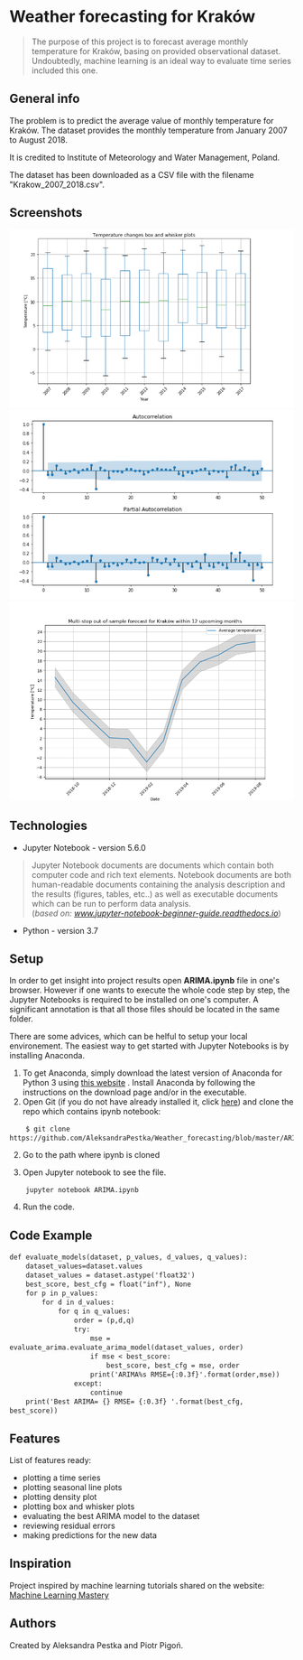 # Weather forecasting for Kraków
> The purpose of this project is to forecast average monthly temperature for Kraków, basing on provided observational dataset.
Undoubtedly, machine learning is an ideal way to evaluate time series included this one. 

## General info
The problem is to predict the average value of monthly temperature for Kraków. The dataset provides the monthly temperature from January 2007 to August 2018.

It is credited to Institute of Meteorology and Water Management, Poland. 

The dataset has been downloaded as a CSV file with the filename "Krakow_2007_2018.csv".

## Screenshots
<p align="center">
<img src="./image_examples/Capture.PNG" width="600">
<img src="./image_examples/Capture2.PNG" width="600">
<img src="./image_examples/Capture3.PNG" width="600">
</p>

## Technologies
* Jupyter Notebook - version 5.6.0
>Jupyter Notebook documents are documents which contain both computer code and rich text elements. Notebook documents are both human-readable documents containing the analysis description and the results (figures, tables, etc..) as well as executable documents which can be run to perform data analysis.<br>(*based on: www.jupyter-notebook-beginner-guide.readthedocs.io*)
* Python - version 3.7

## Setup
In order to get insight into project results open **ARIMA.ipynb** file in one's browser. However if one wants to execute the whole code step by step, the Jupyter Notebooks is required to be installed on one's computer. A significant annotation is that all those files should be located in the same folder. 

There are some advices, which can be helful to setup your local environement. The easiest way to get started with Jupyter Notebooks is by installing Anaconda.

1. To get Anaconda, simply download the latest version of Anaconda for Python 3 using [this website](https://www.anaconda.com/) .
Install Anaconda by following the instructions on the download page and/or in the executable.
2. Open Git (if you do not have already installed it, click [here](https://git-scm.com/)) and clone the repo which contains ipynb notebook:
```
    $ git clone https://github.com/AleksandraPestka/Weather_forecasting/blob/master/ARIMA.ipynb
```
2. Go to the path where ipynb is cloned

3. Open Jupyter notebook to see the file.
```
    jupyter notebook ARIMA.ipynb
```
4. Run the code. 

## Code Example
```
def evaluate_models(dataset, p_values, d_values, q_values):
    dataset_values=dataset.values
    dataset_values = dataset.astype('float32')
    best_score, best_cfg = float("inf"), None
    for p in p_values:
        for d in d_values:
            for q in q_values:
                order = (p,d,q)
                try:
                    mse = evaluate_arima.evaluate_arima_model(dataset_values, order)
                    if mse < best_score:
                        best_score, best_cfg = mse, order
                    print('ARIMA%s RMSE={:0.3f}'.format(order,mse))
                except:
                    continue
    print('Best ARIMA= {} RMSE= {:0.3f} '.format(best_cfg, best_score))
```

## Features
List of features ready:
* plotting a time series
* plotting seasonal line plots
* plotting density plot
* plotting box and whisker plots
* evaluating the best ARIMA model to the dataset
* reviewing residual errors
* making predictions for the new data 


## Inspiration
Project inspired by machine learning tutorials shared on the website: [Machine Learning Mastery](https://machinelearningmastery.com/start-here/)

## Authors 
Created by Aleksandra Pestka and Piotr Pigoń. 

